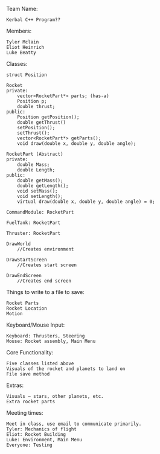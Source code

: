 Team Name: 

	Kerbal C++ Program??

Members:

	Tyler Mclain
	Eliot Heinrich
	Luke Beatty

Classes:

	struct Position

	Rocket
	private:
		vector<RocketPart*> parts; (has-a)
		Position p;
		double thrust;
	public:
		Position getPosition();
		double getThrust()
		setPosition();
		setThrust();
		vector<RocketPart*> getParts();
		void draw(double x, double y, double angle);

	RocketPart (Abstract)
	private:
		double Mass;
		double Length;
	public:
		double getMass();
		double getLength();
		void setMass();
		void setLength();
		virtual draw(double x, double y, double angle) = 0;

	CommandModule: RocketPart
	
	FuelTank: RocketPart

	Thruster: RocketPart
	
	DrawWorld
		//Creates environment
	
	DrawStartScreen
		//Creates start screen
		
	DrawEndScreen
		//Creates end screen

Things to write to a file to save:

	Rocket Parts
	Rocket Location
	Motion

Keyboard/Mouse Input:

	Keyboard: Thrusters, Steering
	Mouse: Rocket assembly, Main Menu

Core Functionality:

	Five classes listed above
	Visuals of the rocket and planets to land on
	File save method

Extras:

	Visuals – stars, other planets, etc.
	Extra rocket parts

Meeting times:

	Meet in class, use email to communicate primarily.
	Tyler: Mechanics of flight
	Eliot: Rocket Building
	Luke: Environment, Main Menu
	Everyone: Testing
